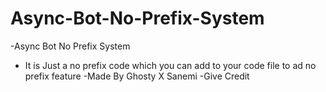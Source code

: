# Async-Bot-No-Prefix-System
-Async Bot No Prefix System
- It is Just a no prefix code which you can add to your code file to ad no prefix feature
-Made By Ghosty X Sanemi 
-Give Credit
